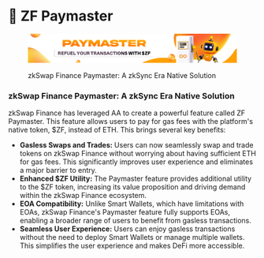# 🎇 ZF Paymaster

<figure><img src="../.gitbook/assets/home_banner_paymaster.png" alt=""><figcaption><p>zkSwap Finance Paymaster: A zkSync Era Native Solution</p></figcaption></figure>

### zkSwap Finance Paymaster: A zkSync Era Native Solution

zkSwap Finance has leveraged AA to create a powerful feature called ZF Paymaster. This feature allows users to pay for gas fees with the platform's native token, $ZF, instead of ETH. This brings several key benefits:

* **Gasless Swaps and Trades:** Users can now seamlessly swap and trade tokens on zkSwap Finance without worrying about having sufficient ETH for gas fees. This significantly improves user experience and eliminates a major barrier to entry.
* **Enhanced $ZF Utility:** The Paymaster feature provides additional utility to the $ZF token, increasing its value proposition and driving demand within the zkSwap Finance ecosystem.
* **EOA Compatibility:** Unlike Smart Wallets, which have limitations with EOAs, zkSwap Finance's Paymaster feature fully supports EOAs, enabling a broader range of users to benefit from gasless transactions.
* **Seamless User Experience:** Users can enjoy gasless transactions without the need to deploy Smart Wallets or manage multiple wallets. This simplifies the user experience and makes DeFi more accessible.

